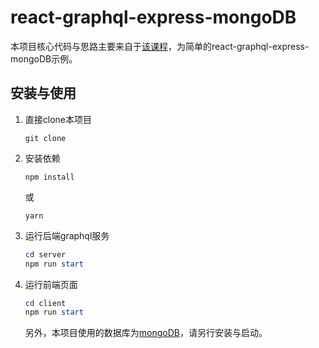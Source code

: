 # react-graphql-express-mongoDB
本项目核心代码与思路主要来自于[该课程](https://www.youtube.com/watch?v=Y0lDGjwRYKw)，为简单的react-graphql-express-mongoDB示例。

## 安装与使用

1. 直接clone本项目

    ```
    git clone
    ```

2. 安装依赖
    ```
    npm install
    ```
    或
    ```
    yarn
    ```
3. 运行后端graphql服务

    ```powershell
    cd server
    npm run start
	```
4. 运行前端页面
    ```powershell
    cd client
    npm run start
	```

    另外，本项目使用的数据库为[mongoDB](https://www.mongodb.com/)，请另行安装与启动。

